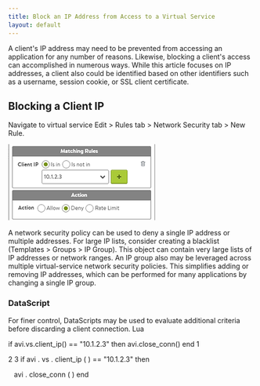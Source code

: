 ```yaml
---
title: Block an IP Address from Access to a Virtual Service
layout: default
---
```

A client's IP address may need to be prevented from accessing an application for any number of reasons. Likewise, blocking a client's access can accomplished in numerous ways. While this article focuses on IP addresses, a client also could be identified based on other identifiers such as a username, session cookie, or SSL client certificate.

## Blocking a Client IP

Navigate to virtual service Edit > Rules tab > Network Security tab > New Rule.  

<a href="img/ACL.png"><img src="img/ACL.png" alt="ACL" width="300" height="155"></a>

A network security policy can be used to deny a single IP address or multiple addresses. For large IP lists, consider creating a blacklist (Templates > Groups > IP Group). This object can contain very large lists of IP addresses or network ranges. An IP group also may be leveraged across multiple virtual-service network security policies. This simplifies adding or removing IP addresses, which can be performed for many applications by changing a single IP group.

### DataScript

For finer control, DataScripts may be used to evaluate additional criteria before discarding a client connection.
Lua

if avi.vs.client_ip() == "10.1.2.3" then avi.close_conn() end
1

2
3 if  avi . vs . client_ip ( )  ==  "10.1.2.3"  then

   avi . close_conn ( )
end